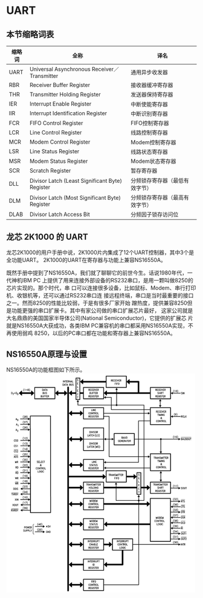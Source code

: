 # UART
## 本节缩略词表

缩略词 | 全称 | 译名
-------|------|------
UART | Universal Asynchronous Receiver／Transmitter | 通用异步收发器
RBR | Receiver Buffer Register | 接收器缓冲寄存器
THR | Transmitter Holding Register | 发送器保持寄存器
IER | Interrupt Enable Register | 中断使能寄存器
IIR | Interrupt Identification Register | 中断识别寄存器
FCR | FIFO Control Register | FIFO控制寄存器
LCR | Line Control Register | 线路控制寄存器
MCR | Modem Control Register | Modem控制寄存器
LSR | Line Status Register | 线路状态寄存器
MSR | Modem Status Register | Modem状态寄存器
SCR | Scratch Register | 暂存寄存器
DLL | Divisor Latch (Least Significant Byte) Register | 分频锁存寄存器（最低有效字节）
DLM | Divisor Latch (Most Significant Byte) Register | 分频锁存寄存器（最高有效字节）
DLAB | Divisor Latch Access Bit | 分频因子锁存访问位


## 龙芯 2K1000 的 UART
龙芯2K1000的用户手册中说，2K1000片内集成了12个UART控制器，其中3个是全功能UART。
2K1000的UART在寄存器与功能上兼容NS16550A。

既然手册中提到了NS16550A，我们就了聊聊它的前世今生。话说1980年代，一代神机IBM PC
上提供了用来连接外部设备的RS232串口，是用一颗叫做8250的芯片实现的。那个时代，串
口可以连接很多设备，比如鼠标、Modem、串行打印机、收银机等，还可以通过RS232串口连
接远程终端，串口是当时最重要的接口之一。然而8250的性能比较弱，于是有很多厂家开始
蹭热度，提供兼容8250但是功能更强的串口扩展卡。其中有家公司做的串口扩展芯片最好，
这家公司就是大名鼎鼎的美国国家半导体公司(National Semiconductor)，它提供的扩展芯
片就是NS16550A大获成功，各类IBM PC兼容机的串口都采用NS16550A实现，不再使用弱鸡
8250，以后的PC串口都在功能和寄存器上兼容NS16550A。

## NS16550A原理与设置
NS16550A的功能框图如下所示。
<img src="images/ns16550-blocks.jpg" width="500px">
